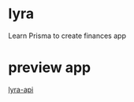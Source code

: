 # lyra
Learn Prisma to create finances app

# preview app
  [lyra-api](https://lyra-api.herokuapp.com/)
  
